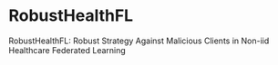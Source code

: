 # RobustHealthFL
RobustHealthFL: Robust Strategy Against Malicious Clients in Non-iid Healthcare Federated Learning
